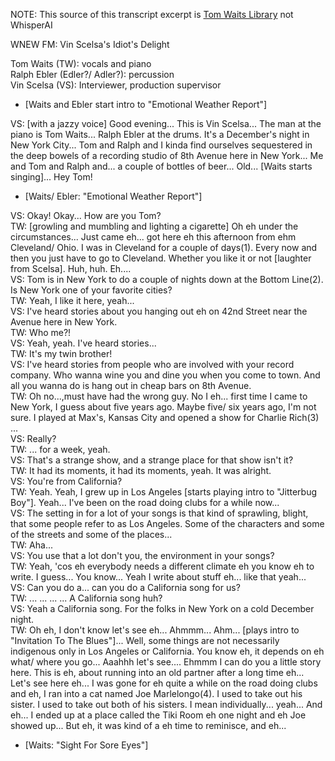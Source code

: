 NOTE: This source of this transcript excerpt is [Tom Waits Library](http://tomwaitslibrary.info/biography/interviews/wnew-fm-idiots-delight/) not WhisperAI

WNEW FM: Vin Scelsa's Idiot's Delight

Tom Waits (TW): vocals and piano  
Ralph Ebler (Edler?/ Adler?): percussion  
Vin Scelsa (VS): Interviewer, production supervisor  

- [Waits and Ebler start intro to "Emotional Weather Report"]

VS: [with a jazzy voice] Good evening... This is Vin Scelsa... The man at the piano is Tom Waits... Ralph Ebler at the drums. It's a December's night in New York City... Tom and Ralph and I kinda find ourselves sequestered in the deep bowels of a recording studio of 8th Avenue here in New York... Me and Tom and Ralph and... a couple of bottles of beer... Old... [Waits starts singing]... Hey Tom!

- [Waits/ Ebler: "Emotional Weather Report"]

VS: Okay! Okay... How are you Tom?  
TW: [growling and mumbling and lighting a cigarette] Oh eh under the circumstances... Just came eh... got here eh this afternoon from ehm Cleveland/ Ohio. I was in Cleveland for a couple of days(1). Every now and then you just have to go to Cleveland. Whether you like it or not [laughter from Scelsa]. Huh, huh. Eh....  
VS: Tom is in New York to do a couple of nights down at the Bottom Line(2). Is New York one of your favorite cities?  
TW: Yeah, I like it here, yeah...  
VS: I've heard stories about you hanging out eh on 42nd Street near the Avenue here in New York.  
TW: Who me?!  
VS: Yeah, yeah. I've heard stories...  
TW: It's my twin brother!  
VS: I've heard stories from people who are involved with your record company. Who wanna wine you and dine you when you come to town. And all you wanna do is hang out in cheap bars on 8th Avenue.  
TW: Oh no...,must have had the wrong guy. No I eh... first time I came to New York, I guess about five years ago. Maybe five/ six years ago, I'm not sure. I played at Max's, Kansas City and opened a show for Charlie Rich(3) ...  
VS: Really?  
TW: ... for a week, yeah.  
VS: That's a strange show, and a strange place for that show isn't it?  
TW: It had its moments, it had its moments, yeah. It was alright.  
VS: You're from California?  
TW: Yeah. Yeah, I grew up in Los Angeles [starts playing intro to "Jitterbug Boy"]. Yeah... I've been on the road doing clubs for a while now...  
VS: The setting in for a lot of your songs is that kind of sprawling, blight, that some people refer to as Los Angeles. Some of the characters and some of the streets and some of the places...  
TW: Aha...  
VS: You use that a lot don't you, the environment in your songs?  
TW: Yeah, 'cos eh everybody needs a different climate eh you know eh to write. I guess... You know... Yeah I write about stuff eh... like that yeah...  
VS: Can you do a... can you do a California song for us?  
TW: ... ... ... ... A California song huh?  
VS: Yeah a California song. For the folks in New York on a cold December night.  
TW: Oh eh, I don't know let's see eh... Ahmmm... Ahm... [plays intro to "Invitation To The Blues"]... Well, some things are not necessarily indigenous only in Los Angeles or California. You know eh, it depends on eh what/ where you go... Aaahhh let's see.... Ehmmm I can do you a little story here. This is eh, about running into an old partner after a long time eh... Let's see here eh... I was gone for eh quite a while on the road doing clubs and eh, I ran into a cat named Joe Marlelongo(4). I used to take out his sister. I used to take out both of his sisters. I mean individually... yeah... And eh... I ended up at a place called the Tiki Room eh one night and eh Joe showed up... But eh, it was kind of a eh time to reminisce, and eh...  

- [Waits: "Sight For Sore Eyes"]
